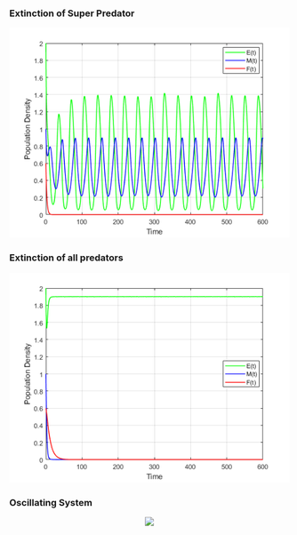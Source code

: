 ### Extinction of Super Predator

<p align="center"><img src="https://github.com/TGCollins/Predator-Prey-Population-Dynamics/blob/main/Rosenzweig-MacArthur/Graphs/RM-extinction-of-supers.png"/></p>

### Extinction of all predators

<p align="center"><img src="https://github.com/TGCollins/Predator-Prey-Population-Dynamics/blob/main/Rosenzweig-MacArthur/Graphs/RM-extinction-bar-prey.png"/></p>

### Oscillating System

<p align="center"><img src="https://github.com/TGCollins/Predator-Prey-Population-Dynamics/blob/main/Rosenzweig-MacArthur/Graphs/RM-triples.png"/></p>
